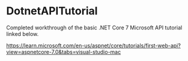 # DotnetAPITutorial
Completed workthrough of the basic .NET Core 7 Microsoft API tutorial linked below.

https://learn.microsoft.com/en-us/aspnet/core/tutorials/first-web-api?view=aspnetcore-7.0&tabs=visual-studio-mac
